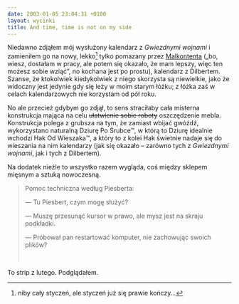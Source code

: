 ```yaml
---
date: 2003-01-05 23:04:31 +0100
layout: wycinki
title: And time, time is not on my side
---
```


Niedawno zdjąłem mój wysłużony kalendarz z <cite>Gwiezdnymi wojnami</cite> i zamieniłem go na nowy, lekko[^1] tylko pomazany przez [Malkontenta](http://malkontent.pl/ 'pyzisostra') („bo, wiesz, dostałam w pracy, ale potem się okazało, że mam lepszy, więc ten możesz sobie wziąć”, no kochana jest po prostu), kalendarz z Dilbertem. Szanse, że ktokolwiek kiedykolwiek z niego skorzysta są niewielkie, jako że widoczny jest jedynie gdy się leży w moim starym łóżku; z łóżka zaś w celach kalendarzowych nie korzystam od pół roku.

No ale przecież gdybym go zdjął, to sens straciłaby cała misterna konstrukcja mająca na celu <del>ułatwienie sobie roboty</del> oszczędzenie mebla. Konstrukcja polega z grubsza na tym, że zamiast wbijać gwóźdź, wykorzystano naturalną Dziurę Po Śrubce™, w którą to Dziurę idealnie wchodzi Hak Od Wieszaka™, a który to z kolei Hak świetnie nadaje się do wieszania na nim kalendarzy (jak się okazało – zarówno tych z <cite>Gwiezdnymi wojnami</cite>, jak i tych z Dilbertem).

Na dodatek nieźle to wszystko razem wygląda, coś między sklepem mięsnym a sztuką nowoczesną.

> Pomoc techniczna według Piesberta:
>
> — Tu Piesbert, czym mogę służyć?
>
> — Muszę przesunąć kursor w prawo, ale mysz jest na skraju podkładki.
>
> — Próbował pan restartować komputer, nie zachowując swoich plików?
>
>  

To strip z lutego. Podglądałem.

[^1]: niby cały styczeń, ale styczeń już się prawie kończy…
